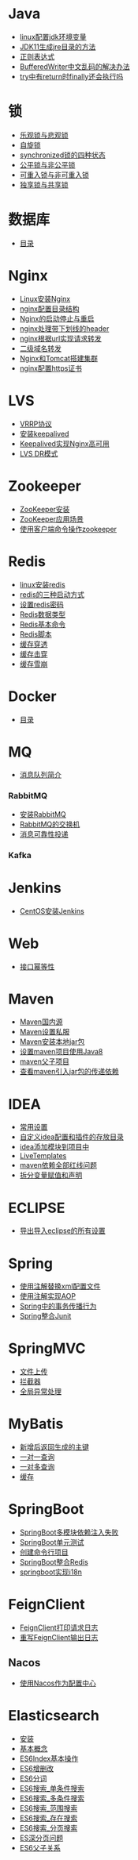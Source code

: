 # Java
- <a href="Java/linux配置jdk环境变量.md">linux配置jdk环境变量</a>
- <a href="Java/JDK11生成jre目录的方法.md">JDK11生成jre目录的方法</a>
- <a href="Java/正则表达式.md">正则表达式</a>
- <a href="Java/BufferedWriter中文乱码的解决办法.md">BufferedWriter中文乱码的解决办法</a>
- <a href="Java/try中有return时finally还会执行吗.md">try中有return时finally还会执行吗</a>


# 锁
- <a href="Java/锁/乐观锁与悲观锁.md">乐观锁与悲观锁</a>
- <a href="Java/锁/自旋锁.md">自旋锁</a>
- <a href="Java/锁/synchronized锁的四种状态.md">synchronized锁的四种状态</a>
- <a href="Java/锁/公平锁与非公平锁.md">公平锁与非公平锁</a>
- <a href="Java/锁/可重入锁与非可重入锁.md">可重入锁与非可重入锁</a>
- <a href="Java/锁/独享锁与共享锁.md">独享锁与共享锁</a>

# 数据库
- <a href="DB.md">目录</a>

# Nginx
- <a href="Nginx/Linux安装Nginx.md">Linux安装Nginx</a>
- <a href="Nginx/nginx配置目录结构.md">nginx配置目录结构</a>
- <a href="Nginx/Nginx的启动停止与重启.md">Nginx的启动停止与重启</a>
- <a href="Nginx/nginx处理带下划线的header.md">nginx处理带下划线的header</a>
- <a href="Nginx/nginx根据url实现请求转发.md">nginx根据url实现请求转发</a>
- <a href="Nginx/二级域名转发.md">二级域名转发</a>
- <a href="Nginx/Nginx和Tomcat搭建集群.md">Nginx和Tomcat搭建集群</a>
- <a href="Nginx/nginx配置https证书.md">nginx配置https证书</a>

# LVS
- <a href="LVS/VRRP协议.md">VRRP协议</a>
- <a href="LVS/安装keepalived.md">安装keepalived</a>
- <a href="LVS/Keepalived实现Nginx高可用.md">Keepalived实现Nginx高可用</a>
- <a href="LVS/LVS_DR模式.md">LVS DR模式</a>

# Zookeeper
- <a href="Zookeeper/ZooKeeper安装.md">ZooKeeper安装</a>
- <a href="Zookeeper/ZooKeeper应用场景.md">ZooKeeper应用场景</a>
- <a href="Zookeeper/使用客户端命令操作zookeeper.md">使用客户端命令操作zookeeper</a>

# Redis
- <a href="Redis/linux安装redis.md">linux安装redis</a>
- <a href="Redis/redis的三种启动方式.md">redis的三种启动方式</a>
- <a href="Redis/设置redis密码.md">设置redis密码</a>
- <a href="Redis/Redis数据类型.md">Redis数据类型</a>
- <a href="Redis/Redis基本命令.md">Redis基本命令</a>
- <a href="Redis/Redis脚本.md">Redis脚本</a>
- <a href="Redis/缓存穿透.md">缓存穿透</a>
- <a href="Redis/缓存击穿.md">缓存击穿</a>
- <a href="Redis/缓存雪崩.md">缓存雪崩</a>

# Docker
- <a href="Docker.md">目录</a>

# MQ
- <a href="RabbitMQ/消息队列简介.md">消息队列简介</a>
### RabbitMQ
- <a href="RabbitMQ/安装RabbitMQ.md">安装RabbitMQ</a>
- <a href="RabbitMQ/RabbitMQ的交换机.md">RabbitMQ的交换机</a>
- <a href="RabbitMQ/消息可靠性投递.md">消息可靠性投递</a>
### Kafka

# Jenkins
- <a href="Jenkins/CentOS安装Jenkins.md">CentOS安装Jenkins</a>

# Web
- <a href="Java/Web/接口幂等性.md">接口幂等性</a>

# Maven
- <a href="Java/Maven/Maven国内源.md">Maven国内源</a>
- <a href="Java/Maven/Maven设置私服.md">Maven设置私服</a>
- <a href="Java/Maven/Maven安装本地jar包.md">Maven安装本地jar包</a>
- <a href="Java/Maven/设置maven项目使用Java8.md">设置maven项目使用Java8</a>
- <a href="Java/Maven/maven父子项目.md">maven父子项目</a>
- <a href="Java/Maven/查看maven引入jar包的传递依赖.md">查看maven引入jar包的传递依赖</a>

# IDEA
- <a href="Java/idea/常用设置.md">常用设置</a>
- <a href="Java/idea/自定义idea配置和插件的存放目录.md">自定义idea配置和插件的存放目录</a>
- <a href="Java/idea/idea添加模块到项目中.md">idea添加模块到项目中</a>
- <a href="Java/idea/LiveTemplates.md">LiveTemplates</a>
- <a href="Java/idea/maven依赖全部红线问题.md">maven依赖全部红线问题</a>
- <a href="Java/idea/拆分变量赋值和声明.md">拆分变量赋值和声明</a>

# ECLIPSE
- <a href="Java/eclipse/导出导入eclipse的所有设置.md">导出导入eclipse的所有设置</a>

# Spring
- <a href="Java/Spring/使用注解替换xml配置文件.md">使用注解替换xml配置文件</a>
- <a href="Java/Spring/使用注解实现AOP.md">使用注解实现AOP</a>
- <a href="Java/Spring/Spring中的事务传播行为.md">Spring中的事务传播行为</a>
- <a href="Java/Spring/Spring整合Junit.md">Spring整合Junit</a>

# SpringMVC
- <a href="Java/SpringMVC/文件上传.md">文件上传</a>
- <a href="Java/SpringMVC/拦截器.md">拦截器</a>
- <a href="Java/SpringMVC/全局异常处理.md">全局异常处理</a>

# MyBatis
- <a href="Java/MyBatis/新增后返回生成的主键.md">新增后返回生成的主键</a>
- <a href="Java/MyBatis/一对一查询.md">一对一查询</a>
- <a href="Java/MyBatis/一对多查询.md">一对多查询</a>
- <a href="Java/MyBatis/缓存.md">缓存</a>

# SpringBoot
- <a href="Java/SpringBoot/SpringBoot多模块依赖注入失败.md">SpringBoot多模块依赖注入失败</a>
- <a href="Java/SpringBoot/SpringBoot单元测试.md">SpringBoot单元测试</a>
- <a href="Java/SpringBoot/创建命令行项目.md">创建命令行项目</a>
- <a href="Java/SpringBoot/SpringBoot整合Redis.md">SpringBoot整合Redis</a>
- <a href="Java/SpringBoot/springboot实现i18n.md">springboot实现i18n</a>

# FeignClient
- <a href="Java/FeignClient/FeignClient打印请求日志.md">FeignClient打印请求日志</a>
- <a href="Java/FeignClient/重写FeignClient输出日志.md">重写FeignClient输出日志</a>

## Nacos
- <a href="Java/SpringCloud/nacos/使用Nacos作为配置中心.md">使用Nacos作为配置中心</a>

# Elasticsearch
- <a href="Java/Elasticsearch/安装.md">安装</a>
- <a href="Java/Elasticsearch/基本概念.md">基本概念</a>
- <a href="Java/Elasticsearch/ES6Index基本操作.md">ES6Index基本操作</a>
- <a href="Java/Elasticsearch/ES6增删改.md">ES6增删改</a>
- <a href="Java/Elasticsearch/ES6分词.md">ES6分词</a>
- <a href="Java/Elasticsearch/ES6搜索_单条件搜索.md">ES6搜索_单条件搜索</a>
- <a href="Java/Elasticsearch/ES6搜索_多条件搜索.md">ES6搜索_多条件搜索</a>
- <a href="Java/Elasticsearch/ES6搜索_范围搜索.md">ES6搜索_范围搜索</a>
- <a href="Java/Elasticsearch/ES6搜索_存在搜索.md">ES6搜索_存在搜索</a>
- <a href="Java/Elasticsearch/ES6搜索_分页搜索.md">ES6搜索_分页搜索</a>
- <a href="Java/Elasticsearch/ES深分页问题.md">ES深分页问题</a>
- <a href="Java/Elasticsearch/ES6父子关系.md">ES6父子关系</a>
